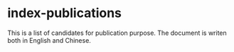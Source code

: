 # index-publications
This is a list of candidates for publication purpose. The document is writen both in English and Chinese. 
